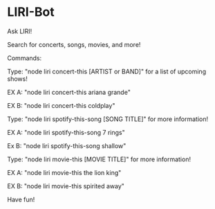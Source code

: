 # LIRI-Bot

Ask LIRI!

Search for concerts, songs, movies, and more!

Commands:

Type: "node liri concert-this [ARTIST or BAND]" for a list of upcoming shows!

EX A: "node liri concert-this ariana grande"

EX B: "node liri concert-this coldplay"

Type: "node liri spotify-this-song [SONG TITLE]" for more information!

EX A: "node liri spotify-this-song 7 rings"

Ex B: "node liri spotify-this-song shallow"

Type: "node liri movie-this [MOVIE TITLE]" for more information!

EX A: "node liri movie-this the lion king"

EX B: "node liri movie-this spirited away"

Have fun!

